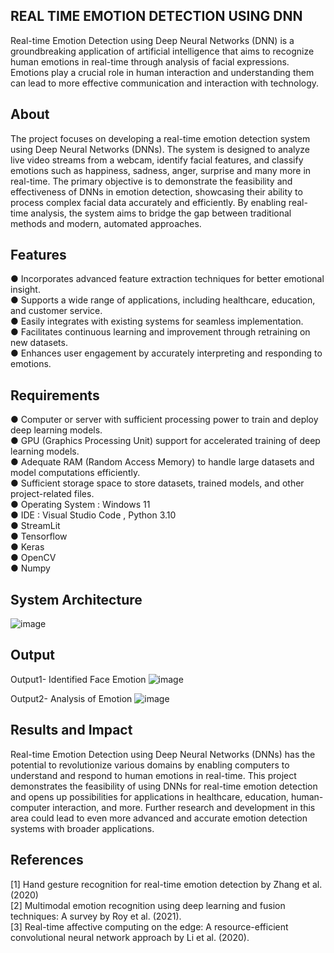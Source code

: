 ## REAL TIME EMOTION DETECTION USING DNN
Real-time Emotion Detection using Deep Neural Networks (DNN) is a groundbreaking application of artificial intelligence that aims to recognize human emotions in real-time through analysis of facial expressions.
Emotions play a crucial role in human interaction and understanding them can lead to more effective communication and interaction with technology.

## About
The project focuses on developing a real-time emotion detection system using Deep Neural Networks (DNNs). The system is designed to analyze live video streams from a webcam, identify facial features, and classify emotions such as happiness, sadness, anger, surprise and many more in real-time.
The primary objective is to demonstrate the feasibility and effectiveness of DNNs in emotion detection, showcasing their ability to process complex facial data accurately and efficiently. By enabling real-time analysis, the system aims to bridge the gap between traditional methods and modern, automated approaches.

## Features
●	Incorporates advanced feature extraction techniques for better emotional insight.  
●	Supports a wide range of applications, including healthcare, education, and customer service.  
●	Easily integrates with existing systems for seamless implementation.  
●	Facilitates continuous learning and improvement through retraining on new datasets.  
●	Enhances user engagement by accurately interpreting and responding to emotions.  

## Requirements
●	Computer or server with sufficient processing power to train and deploy deep learning models.  
●	GPU (Graphics Processing Unit) support for accelerated training of deep learning models.  
●	Adequate RAM (Random Access Memory) to handle large datasets and model computations efficiently.  
●	Sufficient storage space to store datasets, trained models, and other project-related files.  
●	Operating System : Windows 11  
●	IDE : Visual Studio Code , Python 3.10  
●	StreamLit  
●	Tensorflow  
●	Keras  
●	OpenCV  
●	Numpy  

## System Architecture
![image](https://github.com/user-attachments/assets/28287090-218f-4c99-8397-d2d0771d0a23)

## Output
Output1- Identified Face Emotion
![image](https://github.com/user-attachments/assets/ac317aba-720f-49b3-95e6-ec11608568fc)

Output2- Analysis of Emotion
![image](https://github.com/user-attachments/assets/3872dc67-7691-49df-87b5-ba6b9b6a94c2)

## Results and Impact
Real-time Emotion Detection using Deep Neural Networks (DNNs) has the potential to revolutionize various domains by enabling computers to understand and respond to human emotions in real-time. 
This project demonstrates the feasibility of using DNNs for real-time emotion detection and opens up possibilities for applications in healthcare, education, human-computer interaction, and more. Further research and development in this area could lead to even more advanced and accurate emotion detection systems with broader applications.

## References
[1] Hand gesture recognition for real-time emotion detection by Zhang et al. (2020)  
[2] Multimodal emotion recognition using deep learning and fusion techniques: A survey by Roy et al. (2021).  
[3] Real-time affective computing on the edge: A resource-efficient convolutional neural network approach by Li et al. (2020).    


